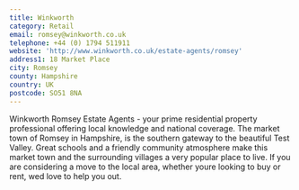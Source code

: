 ```yaml
---
title: Winkworth
category: Retail
email: romsey@winkworth.co.uk
telephone: +44 (0) 1794 511911
website: 'http://www.winkworth.co.uk/estate-agents/romsey'
address1: 18 Market Place
city: Romsey
county: Hampshire
country: UK
postcode: SO51 8NA
---
```

Winkworth Romsey Estate Agents - your prime residential property professional offering local knowledge and national coverage. The market town of Romsey in Hampshire, is the southern gateway to the beautiful Test Valley. Great schools and a friendly community atmosphere make this market town and the surrounding villages a very popular place to live. If you are considering a move to the local area, whether youre looking to buy or rent, wed love to help you out.
